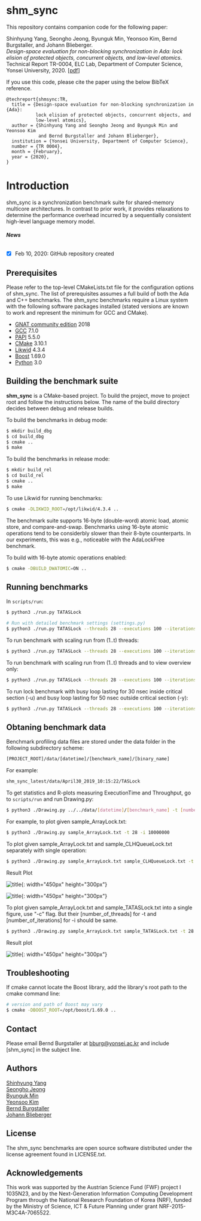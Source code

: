 # shm_sync

This repository contains companion code for the following paper:

Shinhyung Yang, Seongho Jeong, Byunguk Min, Yeonsoo Kim, Bernd Burgstaller, and Johann Blieberger.<br/>
*Design-space evaluation for non-blocking synchronization in Ada:
lock elision of protected objects, concurrent objects, and low-level atomics*.
Technical Report TR-0004, ELC Lab, Department of Computer Science, Yonsei University, 2020. \[[pdf](https://elc.yonsei.ac.kr/publications/TR_Ada_nb_sync.pdf)\]

If you use this code, please cite the paper using the below BibTeX reference.

```
@techreport{shmsync:TR,
  title = {Design-space evaluation for non-blocking synchronization in {Ada}:
           lock elision of protected objects, concurrent objects, and
           low-level atomics},
  author = {Shinhyung Yang and Seongho Jeong and Byunguk Min and Yeonsoo Kim
            and Bernd Burgstaller and Johann Blieberger},
  institution = {Yonsei University, Department of Computer Science},
  number = {TR 0004},
  month = {February},
  year = {2020},
}
```

# Introduction

shm_sync is a synchronization benchmark suite for shared-memory multicore architectures.
In contrast to prior work, it provides relaxations to determine the performance overhead
incurred by a sequentially consistent high-level language memory model.



###### **News**
* [x] Feb 10, 2020: GitHub repository created 


## Prerequisites
Please refer to the top-level CMakeLists.txt file for the configuration options of shm_sync.
The list of prerequisites assumes a full build of both the Ada and C++ benchmarks. The
shm_sync benchmarks require a Linux system with the following software packages installed
(stated versions are known to work and represent the minimum for GCC and CMake).

* [GNAT community edition](https://www.adacore.com/download) 2018 
* [GCC](http://ftp.gnu.org/gnu/gcc/) 7.1.0 
* [PAPI](https://icl.utk.edu/papi/index.html) 5.5.0 
* [CMake](https://cmake.org/) 3.10.1 
* [Likwid](https://github.com/RRZE-HPC/likwid/) 4.3.4
* [Boost](https://www.boost.org/) 1.69.0
* [Python](https://www.python.org/download/releases/3.0/) 3.0

## Building the benchmark suite

**shm_sync** is a CMake-based project. To build the project, move to project
root and follow the instructions below. The name of the build directory
decides between debug and release builds.

To build the benchmarks in debug mode:
```sh
$ mkdir build_dbg
$ cd build_dbg
$ cmake ..
$ make
```

To build the benchmarks in release mode:
```sh
$ mkdir build_rel
$ cd build_rel
$ cmake ..
$ make
```

To use Likwid for running benchmarks:
```sh
$ cmake -DLIKWID_ROOT=/opt/likwid/4.3.4 ..
```

The benchmark suite supports 16-byte (double-word) atomic load, atomic store, and
compare-and-swap.
Benchmarks using 16-byte atomic operations tend to be considerbly slower than their 8-byte
counterparts. In our experiments, this was e.g., noticeable with the AdaLockFree benchmark.

To build with 16-byte atomic operations enabled:
```sh
$ cmake -DBUILD_DWATOMIC=ON ..
```

## Running benchmarks

In `scripts/run`:
```sh
$ python3 ./run.py TATASLock
```

```sh
# Run with detailed benchmark settings (settings.py)
$ python3 ./run.py TATASLock --threads 28 --executions 100 --iterations 10M
```

To run benchmark with scaling run from (1..t) threads:
```sh
$ python3 ./run.py TATASLock --threads 28 --executions 100 --iterations 10M -r
```

To run benchmark with scaling run from (1..t) threads and to view overview only:
```sh
$ python3 ./run.py TATASLock --threads 28 --executions 100 --iterations 10M -r -o
```

To run lock benchmark with busy loop lasting for 30 nsec inside critical section (-u) and busy loop lasting for 50 nsec outside critical section (-y):
```sh
$ python3 ./run.py TATASLock --threads 28 --executions 100 --iterations 10M -r -o -u 30 -y 50
```
## Obtaning benchmark data

Benchmark profiling data files are stored under the data folder in the following
subdirectory scheme:
```sh
[PROJECT_ROOT]/data/[datetime]/[benchmark_name]/[binary_name]
```
For example:
```sh
shm_sync_latest/data/April30_2019_10:15:22/TASLock
```

To get statistics and R-plots measuring ExecutionTime and Throughput, go to
`scripts/run` and run Drawing.py:
```sh
$ python3 ./Drawing.py ../../data/[datetime]/[benchmark_name] -t [number_of_threads] -i [number_of_iterations]
```
For example, to plot given sample_ArrayLock.txt:
```sh
$ python3 ./Drawing.py sample_ArrayLock.txt -t 28 -i 10000000
```

To plot given sample_ArrayLock.txt and sample_CLHQueueLock.txt separately with single operation:
```sh
$ python3 ./Drawing.py sample_ArrayLock.txt sample_CLHQueueLock.txt -t 28 14 -i 10000000 10000
```
Result Plot

![title](/image/stats_sample_ArrayLock_ExecutionTime.png){: width="450px" height="300px"}

![title](/image/stats_sample_CLHQueueLock_ExecutionTime.png){: width="450px" height="300px"}

To plot given sample_ArrayLock.txt and sample_TATASLock.txt into a single figure, use "-c" flag.
But their [number_of_threads] for -t and [number_of_iterations] for -i should be same.
```sh
$ python3 ./Drawing.py sample_ArrayLock.txt sample_TATASLock.txt -t 28 14 -i 10000000 -c
```
Result plot

![title](/image/stats_combined_ExecutionTime.png){: width="450px" height="300px"}

## Troubleshooting

If cmake cannot locate the Boost library, add the library's root path to the cmake
command line:
```sh
# version and path of Boost may vary
$ cmake -DBOOST_ROOT=/opt/boost/1.69.0 ..
```

## Contact

Please email Bernd Burgstaller at bburg@yonsei.ac.kr and include [shm_sync] in the
subject line.

## Authors

[Shinhyung Yang](https://elc.yonsei.ac.kr/people_stud.htm)<br/>
[Seongho Jeong](https://elc.yonsei.ac.kr/people_stud.htm)<br/>
[Byunguk Min](https://elc.yonsei.ac.kr/people_stud.htm)<br/>
[Yeonsoo Kim](https://elc.yonsei.ac.kr/people_stud.htm)<br/>
[Bernd Burgstaller](https://elc.yonsei.ac.kr/people.htm)<br/>
[Johann Blieberger](https://informatics.tuwien.ac.at/people/johann-blieberger)

## License

The shm_sync benchmarks are open source software distributed under the
license agreement found in LICENSE.txt.

## Acknowledgements

This work was supported by the Austrian Science Fund (FWF) project
I 1035N23, and by the Next-Generation Information Computing
Development Program through the National Research Foundation of
Korea (NRF), funded by the Ministry of Science, ICT & Future Planning
under grant NRF-2015-M3C4A-7065522.
